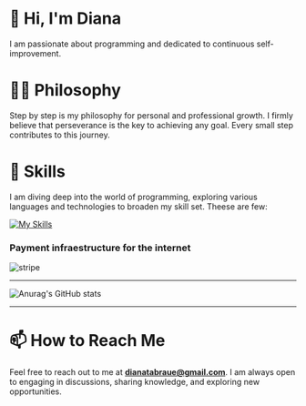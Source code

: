 # 👋 Hi, I'm Diana
I am passionate about programming and dedicated to continuous self-improvement.

# 👩‍💻 Philosophy
 Step by step is my philosophy for personal and professional growth. I firmly believe that perseverance is the key to achieving any goal. Every small step contributes to this journey.

# 🚀 Skills 
I am diving deep into the world of programming, exploring various languages and technologies to broaden my skill set. Theese are few:

[![My Skills](https://skillicons.dev/icons?i=js,ts,html,css,nodejs,react,mongodb,mysql,tailwind,figma&theme=light)](https://skillicons.dev)

### Payment infraestructure for the internet
![stripe](https://github.com/tabraue/tabraue/assets/127108444/b62b0895-b1e6-4182-97f1-edc33badb943)

<hr/>

![Anurag's GitHub stats](https://github-readme-stats.vercel.app/api?username=tabraue&show_icons=true&theme=synthwave)

<hr/>

# 📫 How to Reach Me

Feel free to reach out to me at **dianatabraue@gmail.com**. I am always open to engaging in discussions, sharing knowledge, and exploring new opportunities.

<!---
tabraue/tabraue is a ✨ special ✨ repository because its `README.md` (this file) appears on your GitHub profile.
You can click the Preview link to take a look at your changes.
- 💞️ I’m looking to collaborate on ...
- 👀 I’m interested in technology
--->
